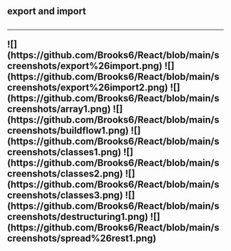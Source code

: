 <h2>export and import<h2/><hr/>
  ![](https://github.com/Brooks6/React/blob/main/screenshots/export%26import.png)
  ![](https://github.com/Brooks6/React/blob/main/screenshots/export%26import2.png)
  ![](https://github.com/Brooks6/React/blob/main/screenshots/array1.png)
![](https://github.com/Brooks6/React/blob/main/screenshots/buildflow1.png)
![](https://github.com/Brooks6/React/blob/main/screenshots/classes1.png)
![](https://github.com/Brooks6/React/blob/main/screenshots/classes2.png)
![](https://github.com/Brooks6/React/blob/main/screenshots/classes3.png)
![](https://github.com/Brooks6/React/blob/main/screenshots/destructuring1.png)
![](https://github.com/Brooks6/React/blob/main/screenshots/spread%26rest1.png)
